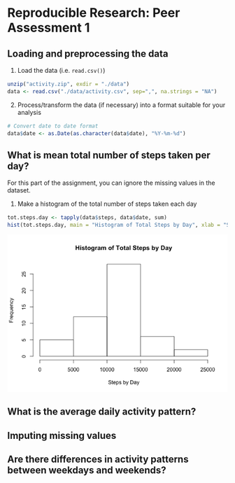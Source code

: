 # Reproducible Research: Peer Assessment 1


## Loading and preprocessing the data
1. Load the data (i.e. `read.csv()`)

```r
unzip("activity.zip", exdir = "./data")
data <- read.csv("./data/activity.csv", sep=",", na.strings = "NA")
```
2. Process/transform the data (if necessary) into a format suitable for your analysis

```r
# Convert date to date format
data$date <- as.Date(as.character(data$date), "%Y-%m-%d")
```

## What is mean total number of steps taken per day?
For this part of the assignment, you can ignore the missing values in the dataset.  
1. Make a histogram of the total number of steps taken each day

```r
tot.steps.day <- tapply(data$steps, data$date, sum)
hist(tot.steps.day, main = "Histogram of Total Steps by Day", xlab = "Steps by Day")
```

![](./PA1_template_files/figure-html/totalStepsDay-1.png) 


## What is the average daily activity pattern?



## Imputing missing values



## Are there differences in activity patterns between weekdays and weekends?
